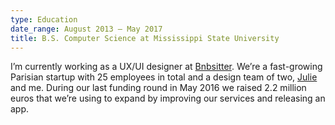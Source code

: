 ```yaml
---
type: Education
date_range: August 2013 — May 2017
title: B.S. Computer Science at Mississippi State University
---
```


I’m currently working as a UX/UI designer at <a href="https://fr.bnbsitter.com/">Bnbsitter</a>. We’re a fast-growing Parisian startup with 25 employees in total and a design team of two, <a href="http://julieh.info/">Julie</a> and me. During our last funding round in May 2016 we raised 2.2 million euros that we’re using to expand by improving our services and releasing an app.
